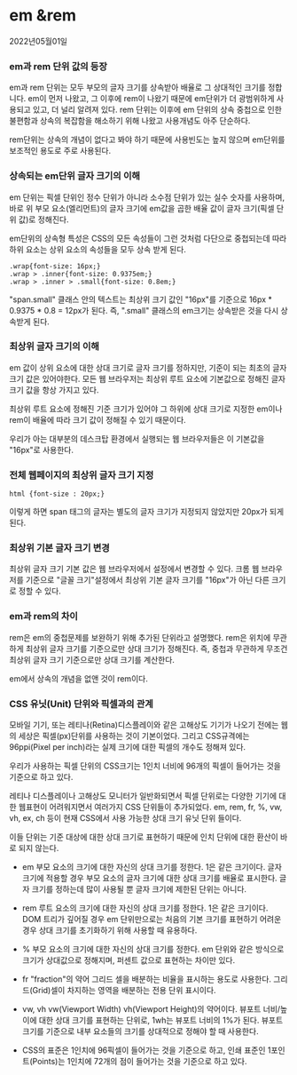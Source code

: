 # em &rem
2022년05월01일
### em과 rem 단위 값의 등장
em과 rem 단위는 모두 부모의 글자 크기를 상속받아 배율로 그 상대적인 크기를 정합니다.
em이 먼저 나왔고, 그 이후에 rem이 나왔기 때문에 em단위가 더 광범위하게 사용되고 있고, 더 널리 알려져 있다. rem 단위는 이후에 em 단위의 상속 중첩으로 인한 불편함과 상속의 복잡함을 해소하기 위해 나왔고 사용개념도 아주 단순하다.

rem단위는 상속의 개념이 없다고 봐야 하기 때문에 사용빈도는 높지 않으며 em단위를 보조적인 용도로 주로 사용된다. 

### 상속되는 em단위 글자 크기의 이해
em 단위는 픽셀 단위인 정수 단위가 아니라 소수점 단위가 있는 실수 숫자를 사용하며, 바로 위 부모 요소(엘리먼트)의 글자 크기에 em값을 곱한 배율 값이 글자 크기(픽셀 단위 값)로 정해진다.

em단위의 상속형 특성은 CSS의 모든 속성들이 그런 것처럼 다단으로 중첩되는데 따라 하위 요소는 상위 요소의 속성들을 모두 상속 받게 된다.
```
.wrap{font-size: 16px;}
.wrap > .inner{font-size: 0.9375em;}
.wrap > .inner > .small{font-size: 0.8em;}
```

"span.small" 클래스 안의 텍스트는 최상위 크기 값인 "16px"를 기준으로 16px * 0.9375 * 0.8 = 12px가 된다. 즉, ".small" 클래스의 em크기는 상속받은 것을 다시 상속받게 된다.

### 최상위 글자 크기의 이해
em 값이 상위 요소에 대한 상대 크기로 글자 크기를 정하지만, 기준이 되는 최초의 글자 크기 값은 있어야한다. 모든 웹 브라우저는 최상위 루트 요소에 기본값으로 정해진 글자 크기 값을 항상 가지고 있다. 

최상위 루트 요소에 정해진 기준 크기가 있어야 그 하위에 상대 크기로 지정한 em이나 rem이 배율에 따라 크기 값이 정해질 수 있기 때문이다.

우리가 아는 대부분의 데스크탑 환경에서 실행되는 웹 브라우저들은 이 기본값을  "16px"로 사용한다.

### 전체 웹페이지의 최상위 글자 크기 지정
```
html {font-size : 20px;}
```
이렇게 하면 span 태그의 글자는 별도의 글자 크기가 지정되지 않았지만 20px가 되게 된다.

### 최상위 기본 글자 크기 변경
최상위 글자 크기 기본 값은 웹 브라우저에서 설정에서 변경할 수 있다. 크롬 웹 브라우저를 기준으로 "글꼴 크기"설정에서 최상위 기본 글자 크기를 "16px"가 아닌 다른 크기로 정할 수 있다. 

### em과 rem의 차이
rem은 em의 중첩문제를 보완하기 위해 추가된 단위라고 설명했다. rem은 위치에 무관하게 최상위 글자 크기를 기준으로만 상대 크기가 정해진다. 즉, 중첩과 무관하게 무조건 최상위 글자 크기 기준으로만 상대 크기를 계산한다.

em에서 상속의 개념을 없앤 것이 rem이다.

### CSS 유닛(Unit) 단위와 픽셀과의 관계
모바일 기기, 또는 레티나(Retina)디스플레이와 같은 고해상도 기기가 나오기 전에는 웹의 세상은 픽셀(px)단위를 사용하는 것이 기본이었다. 그리고 CSS규격에는 96ppi(Pixel per inch)라는 실제 크기에 대한 픽셀의 개수도 정해져 있다.

우리가 사용하는 픽셀 단위의 CSS크기는 1인치 너비에 96개의 픽셀이 들어가는 것을 기준으로 하고 있다.

레티나 디스플레이나 고해상도 모니터가 일반화되면서 픽셀 단위로는 다양한 기기에 대한 웹표현이 어려워지면서 여러가지 CSS 단위들이 추가되었다. em, rem, fr, %, vw, vh, ex, ch 등이 현재 CSS에서 사용 가능한 상대 크기 유닛 단위 들이다.

이들 단위는 기준 대상에 대한 상대 크기로 표현하기 때문에 인치 단위에 대한 환산이 바로 되지 않는다.

- em
부모 요소의 크기에 대한 자신의 상대 크기를 정한다. 1은 같은 크기이다. 글자 크기에 적용할 경우 부모 요소의 글자 크기에 대한 상대 크기를 배율로 표시한다.
글자 크기를 정하는데 많이 사용될 뿐 글자 크기에 제한된 단위는 아니다.

- rem 
루트 요소의 크기에 대한 자신의 상대 크기를 정한다. 1은 같은 크기이다. 
DOM 트리가 깊어질 경우 em 단위만으로는 처음의 기본 크기를 표현하기 어려운 경우 상대 크기를 초기화하기 위해 사용할 때 유용하다.

- % 
부모 요소의 크기에 대한 자신의 상대 크기를 정한다. em 단위와 같은 방식으로 크기가 상대값으로 정해지며, 퍼센트 값으로 표현하는 차이만 있다. 

- fr
"fraction"의 약어 그리드 셀을 배분하는 비율을 표시하는 용도로 사용한다. 그리드(Grid)셀이 차지하는 영역을 배분하는 전용 단위 표시이다.

- vw, vh
vw(Viewport Width) vh(Viewport Height)의 약어이다.
뷰포트 너비/높이에 대한 상대 크기를 표현하는 단위로, 1wh는 뷰포트 너비의 1%가 된다. 뷰포트 크기를 기준으로 내부 요소들의 크기를 상대적으로 정해야 할 때 사용한다.

- CSS의 표준은 1인치에 96픽셀이 들어가는 것을 기준으로 하고, 인쇄 표준인 1포인트(Points)는 1인치에 72개의 점이 들어가는 것을 기준으로 하고 있다.

